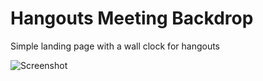 # Hangouts Meeting Backdrop
Simple landing page with a wall clock for hangouts

![Screenshot](screenshot.png)
